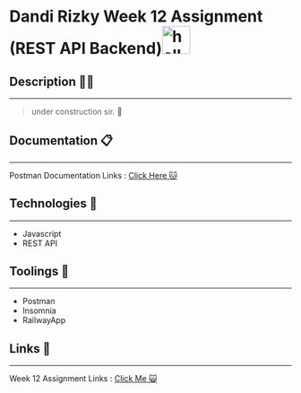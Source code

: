 # Dandi Rizky Week 12 Assignment (REST API Backend)<img src="https://raw.githubusercontent.com/DandiRizkyy/slackmoji/master/emoji/blob/blob-wave-gif.gif" width="50px" height="50px" alt="hello">

## Description ✍🏻

---

> under construction sir. 🚧

## Documentation 📋

---

Postman Documentation Links : [Click Here 🐱]()

## Technologies 🚀

---

- Javascript
- REST API

## Toolings 🔨

---

- Postman
- Insomnia
- RailwayApp

## Links 🔗

---

Week 12 Assignment Links : [Click Me 🙀]()
